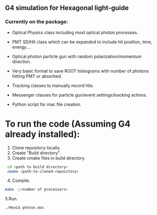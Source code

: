 ## G4 simulation for Hexagonal light-guide

### Currently on the package:

- Optical Physics class including most optical photon processes.
- PMT SD/Hit class which can be expanded to include hit position, time, energy....
- Optical photon particle gun with random polarization/momentum direction.
- Very basic format to save ROOT histograms with number of photons hitting PMT or absorbed.
- Tracking classes to manually record hits.
- Messenger classes for particle gun/event settings/tracking actions.

- Python script for mac file creation.

# To run the code (Assuming G4 already installed):
1. Clone repository locally.
2. Create "Build directory".
3. Create cmake files in build directory.
  ```bash
   cd <path to build directory>
   cmake <path-to-cloned-repository>
   ```
4. Compile.
```bash
make -j<number of processors>
  ```
5.Run.
```bash
./HexLG photon.mac
  ```
